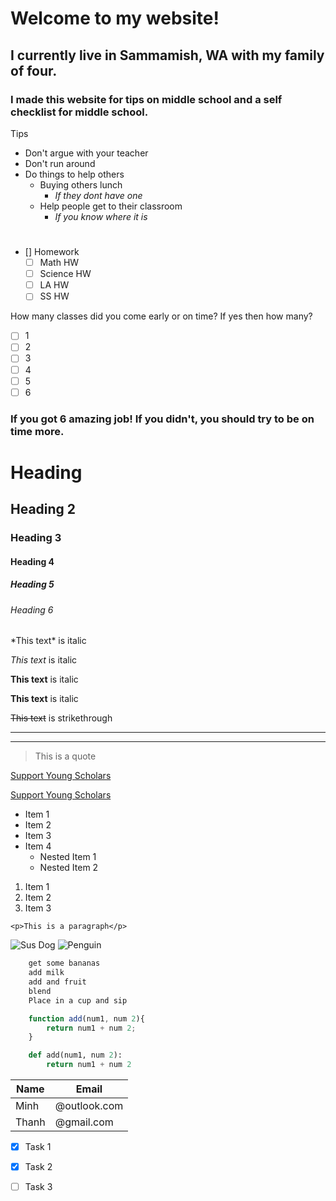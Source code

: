 # Welcome to my website!
## I currently live in Sammamish, WA with my family of four.
### I made this website for tips on middle school and a self checklist for middle school.
Tips
* Don't argue with your teacher
* Don't run around
* Do things to help others
     * Buying others lunch
          * _If they dont have one_
     * Help people get to their classroom
          * _If you know where it is_
#
* [] Homework
  * [ ] Math HW
  * [ ] Science HW
  * [ ] LA HW
  * [ ] SS HW

How many classes did you come early or on time?
If yes then how many?
* [ ] 1
* [ ] 2
* [ ] 3
* [ ] 4
* [ ] 5
* [ ] 6

### If you got 6 amazing job! If you didn't, you should try to be on time more.






<!-- Headings -->
# Heading
## Heading 2
### Heading 3
#### Heading 4
##### Heading 5
###### Heading 6

<!-- Italics -->
*This text\* is italic

_This text_ is italic

<!-- Strong -->

**This text** is italic

__This text__ is italic

<!-- Stikethrough -->

~~This text~~ is strikethrough

<!-- Horizontal Rule -->

---

___

<!-- Blockquote -->

> This is a quote

<!-- Links -->

[Support Young Scholars](https://www.supportyoungscholars.org)

[Support Young Scholars](https://www.supportyoungscholars.org "Support Young Scholars")

<!-- Unordered Links(UL) -->

* Item 1
* Item 2
* Item 3
* Item 4
    * Nested Item 1
    * Nested Item 2

<!-- Ordered List(OL) -->

1. Item 1
1. Item 2
1. Item 3

<!-- Inline Code Block -->

`<p>This is a paragraph</p>`

<!-- Images -->

![Sus Dog](https://i.kym-cdn.com/entries/icons/facebook/000/041/444/sdc.jpg)
![Penguin](<lol ad.png>)

<!-- Github Markdown -->

<!-- Code Blocks -->

```bash
    get some bananas
    add milk
    add and fruit
    blend
    Place in a cup and sip
```

```javascript
    function add(num1, num 2){
        return num1 + num 2;
    }
```
```python
    def add(num1, num 2):
        return num1 + num 2
```

<!-- Tables -->

| Name |Email          |
|------|---------------|
|Minh  |@outlook.com   |
|Thanh |@gmail.com     |

<!-- Task Lists -->

* [x] Task 1
* [x] Task 2
* [ ] Task 3


